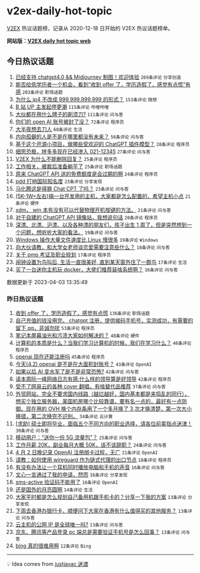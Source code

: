 # v2ex-daily-hot-topic

[V2EX](https://www.v2ex.com/) 热议话题榜，记录从 2020-12-18 日开始的 V2EX 热议话题榜单。

**网站版：[V2EX daily hot topic web](https://boojack.github.io/v2ex-daily-hot-topic-web/)**

## 今日热议话题

<!-- TODAY BEGIN -->

1. [已经支持 chatgpt4.0 && Midjourney 制图！欢迎体验](https://www.v2ex.com/t/929311) `269条评论` `分享创造`
1. [能否给低学历者一个机会，看到“收到 offer 了，学历造假了，感觉有点慌”有感](https://www.v2ex.com/t/929300) `203条评论` `职场话题`
1. [为什么 ip4 不改成 999.999.999.999 的形式？](https://www.v2ex.com/t/929294) `153条评论` `随想`
1. [B 站 UP 主发起停更潮](https://www.v2ex.com/t/929310) `115条评论` `哔哩哔哩`
1. [大伙都在用什么牌子的剃须刀?](https://www.v2ex.com/t/929312) `111条评论` `问与答`
1. [你们的 open AI 账号被封了没？](https://www.v2ex.com/t/929319) `72条评论` `程序员`
1. [大半夜想去刀人](https://www.v2ex.com/t/929339) `68条评论` `生活`
1. [内向孤僻的人是不是在哪里都没有未来？](https://www.v2ex.com/t/929375) `56条评论` `问与答`
1. [基于这个开源小项目，做哪些受欢迎的 ChatGPT 插件模型？](https://www.v2ex.com/t/929397) `28条评论` `程序员`
1. [细思恐极，拼多多现在已经渗入 021-12345](https://www.v2ex.com/t/929450) `27条评论` `问与答`
1. [V2EX 为什么不能删除回复？](https://www.v2ex.com/t/929455) `25条评论` `程序员`
1. [工作相关，被裁后准备躺平了](https://www.v2ex.com/t/929454) `25条评论` `职场话题`
1. [原来 ChatGPT API 送的免费额度是会过期的啊](https://www.v2ex.com/t/929295) `24条评论` `程序员`
1. [pdd 打响国际知名度](https://www.v2ex.com/t/929485) `23条评论` `分享发现`
1. [马化腾这是得罪 Chat CPT 了吗？](https://www.v2ex.com/t/929433) `23条评论` `问与答`
1. [(5K-1W+左右)搞一台开发用的主机，大家都是怎么配置的，希望主机小点](https://www.v2ex.com/t/929466) `21条评论` `硬件`
1. [xdm， win 本有没有可以代替物理开机按键的方法。](https://www.v2ex.com/t/929290) `21条评论` `问与答`
1. [对于自建的 ChatGPT API 镜像站，我想说句话](https://www.v2ex.com/t/929482) `20条评论` `程序员`
1. [深漂、北漂、沪漂、以及各种漂的朋友们，孩子出生 1 周了，但是突然想到一个问题，想听听大家的看法。](https://www.v2ex.com/t/929486) `19条评论` `问与答`
1. [Windows 操作大量文件速度比 Linux 慢很多](https://www.v2ex.com/t/929441) `19条评论` `Windows`
1. [向大伙请教，和大学女老师谈恋爱需要注意些什么？](https://www.v2ex.com/t/929366) `18条评论` `问与答`
1. [关于 pmp 考证及职业规划](https://www.v2ex.com/t/929355) `17条评论` `程序员`
1. [闹钟设置为鸟叫后, 生活一直很美好, 直到某天窗外住了一群鸟](https://www.v2ex.com/t/929343) `17条评论` `生活`
1. [买了一台迷你主机玩 docker，大佬们推荐装啥系统啊？](https://www.v2ex.com/t/929479) `16条评论` `问与答`

数据更新于 2023-04-03 13:35:49

<!-- TODAY END -->

### 昨日热议话题

<!-- YESTERDAY BEGIN -->

1. [收到 offer 了，学历造假了，感觉有点慌](https://www.v2ex.com/t/929198) `136条评论` `职场话题`
1. [自己充值的钱没用完， chatgpt 注册，提供接码手机号，实测成功，有需要的留下 qq，非诚勿扰](https://www.v2ex.com/t/929131) `53条评论` `程序员`
1. [笔记本屏幕油光和污渍大家如何解决的？](https://www.v2ex.com/t/929117) `48条评论` `硬件`
1. [计算机的本质是什么？当我们学习计算机的时候，我们在学习什么？](https://www.v2ex.com/t/929153) `46条评论` `程序员`
1. [openai 现在还能注册吗](https://www.v2ex.com/t/929162) `45条评论` `程序员`
1. [今天(4.2) openai 是不是在大面积封账号？](https://www.v2ex.com/t/929132) `43条评论` `OpenAI`
1. [如果以后 AI 变水军了是不是非常恐怖?](https://www.v2ex.com/t/929113) `42条评论` `问与答`
1. [读本周阮一峰网络日志有感:什么样的领导算是好领导](https://www.v2ex.com/t/929128) `42条评论` `程序员`
1. [受不了网易云的各种 cover 翻唱，有啥替代品推荐](https://www.v2ex.com/t/929169) `37条评论` `问与答`
1. [外贸网站，完全不要求国内线路（越烂越好，国内基本都是来捣乱的同行），想买个独立服务器，美国机房哪个比较靠谱，要有名一点的，最好有一点防御。现在用的 OVH 换个内存条用了一个多月换了 3 次才换清楚，第一次大小换错，第二次换完不识别。](https://www.v2ex.com/t/929266) `34条评论` `云计算`
1. [[求助] 硕士即将毕业，面临五个不同方向的职业选择，请各位前辈指点迷津！](https://www.v2ex.com/t/929147) `30条评论` `问与答`
1. [移动用户：“送你一份 5G 流量包”？](https://www.v2ex.com/t/929118) `25条评论` `问与答`
1. [工作月薪 20K，副业每月大概 50K，该不该辞职？](https://www.v2ex.com/t/929234) `24条评论` `问与答`
1. [4 月 2 日晚记录 OpenAI 注册绑卡过程，无广](https://www.v2ex.com/t/929237) `21条评论` `OpenAI`
1. [请教：如何使用 wireguard 作为链式代理的出口节点](https://www.v2ex.com/t/929231) `18条评论` `程序员`
1. [有没有办法让一个耳机同时播放电脑和手机的声音](https://www.v2ex.com/t/929259) `16条评论` `问与答`
1. [文心一言通过了我的申请，然而](https://www.v2ex.com/t/929208) `16条评论` `分享发现`
1. [sms-active 验证码不能用了](https://www.v2ex.com/t/929195) `16条评论` `OpenAI`
1. [还是国外的月亮圆啊](https://www.v2ex.com/t/929241) `14条评论` `生活`
1. [大家平时都是怎么规划自己备用机跟手机卡的？分享一下我的方案](https://www.v2ex.com/t/929144) `13条评论` `分享发现`
1. [下周去香港办银行卡，顺便问下大家在香港有什么值得买的其他服务？](https://www.v2ex.com/t/929115) `13条评论` `问与答`
1. [云主机的公网 IP 是全球唯一吗?](https://www.v2ex.com/t/929112) `13条评论` `问与答`
1. [京东、腾讯等产品登录 pc 端总是需要验证手机号是怎么回事？](https://www.v2ex.com/t/929108) `13条评论` `问与答`
1. [bing 真的很难用啊](https://www.v2ex.com/t/929125) `12条评论` `Bing`

<!-- YESTERDAY END -->

---

💡 Idea comes from [justjavac 迷渡](https://github.com/justjavac/)
